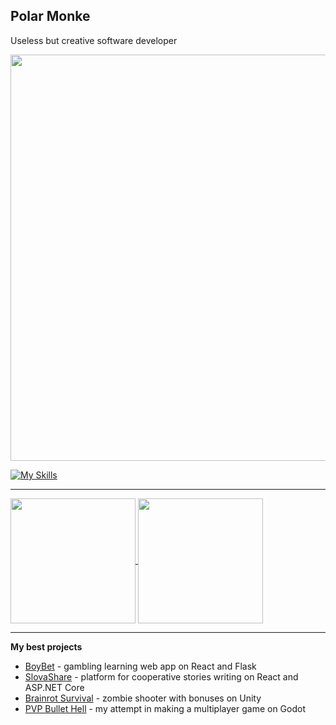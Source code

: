 ## Polar Monke

Useless but creative software developer

<img src="https://github.com/user-attachments/assets/8451d353-b050-4550-b212-44264b6148da" width="650" />


[![My Skills](https://skillicons.dev/icons?i=js,react,vite,py,flask,cs,dotnet,unity,godot,mysql,sqlite)](https://skillicons.dev)

---

<a href="https://github.com/anuraghazra/github-readme-stats">
  <img height=200 align="center" src="https://github-readme-stats.vercel.app/api?username=PolarMonke&theme=omni" />
</a>
<a href="https://github.com/anuraghazra/convoychat">
  <img height=200 align="center" src="https://github-readme-stats.vercel.app/api/top-langs?username=PolarMonke&layout=compact&langs_count=8&card_width=320&theme=omni" />
</a>

---

**My best projects**

- <a href="https://github.com/PolarMonke/gambling">BoyBet</a> - gambling learning web app on React and Flask
- <a href="https://github.com/PolarMonke/SlovaShare">SlovaShare</a> - platform for cooperative stories writing on React and ASP.NET Core
- <a href="https://github.com/PolarMonke/FPS">Brainrot Survival</a> - zombie shooter with bonuses on Unity
- <a href="https://github.com/PolarMonke/pvpbullethell">PVP Bullet Hell</a> - my attempt in making a multiplayer game on Godot



